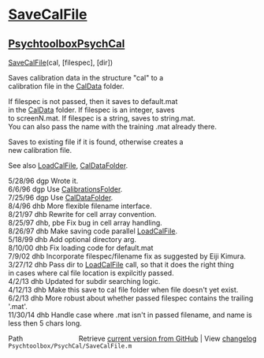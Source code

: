 # [SaveCalFile](SaveCalFile)
## [Psychtoolbox](Psychtoolbox)[PsychCal](PsychCal)

[SaveCalFile](SaveCalFile)(cal, [filespec], [dir])  
  
Saves calibration data in the structure "cal" to a  
calibration file in the [CalData](CalData) folder.  
  
If filespec is not passed, then it saves to default.mat  
in the [CalData](CalData) folder.  If filespec is an integer, saves  
to screenN.mat.  If filespec is a string, saves to string.mat.  
You can also pass the name with the training .mat already there.  
  
Saves to existing file if it is found, otherwise creates a  
new calibration file.  
  
See also [LoadCalFile](LoadCalFile), [CalDataFolder](CalDataFolder).  
  
5/28/96  dgp  Wrote it.  
6/6/96   dgp  Use [CalibrationsFolder](CalibrationsFolder).  
7/25/96  dgp  Use [CalDataFolder](CalDataFolder).  
8/4/96   dhb  More flexible filename interface.  
8/21/97  dhb  Rewrite for cell array convention.  
8/25/97  dhb, pbe  Fix bug in cell array handling.  
8/26/97  dhb  Make saving code parallel [LoadCalFile](LoadCalFile).  
5/18/99  dhb  Add optional directory arg.  
8/10/00  dhb  Fix loading code for default.mat  
7/9/02   dhb  Incorporate filespec/filename fix as suggested by Eiji Kimura.  
3/27/12  dhb  Pass dir to [LoadCalFile](LoadCalFile) call, so that it does the right thing  
              in cases where cal file location is expilcitly passed.  
4/2/13   dhb  Updated for subdir searching logic.  
4/12/13  dhb  Make this save to cal file folder when file doesn't yet exist.  
6/2/13   dhb  More robust about whether passed filespec contains the trailing '.mat'.  
11/30/14 dhb  Handle case where .mat isn't in passed filename, and name is less then 5 chars long.  




<div class="code_header" style="text-align:right;">
  <span style="float:left;">Path&nbsp;&nbsp;</span> <span class="counter">Retrieve <a href=
  "https://raw.github.com/Psychtoolbox-3/Psychtoolbox-3/beta/Psychtoolbox/PsychCal/SaveCalFile.m">current version from GitHub</a> | View <a href=
  "https://github.com/Psychtoolbox-3/Psychtoolbox-3/commits/beta/Psychtoolbox/PsychCal/SaveCalFile.m">changelog</a></span>
</div>
<div class="code">
  <code>Psychtoolbox/PsychCal/SaveCalFile.m</code>
</div>


